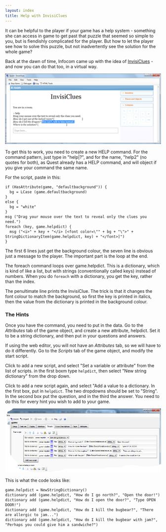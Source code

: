 ```yaml
---
layout: index
title: Help with InvisiClues
---
```


It can be helpful to the player if your game has a help system - something she can access in game to get past that puzzle that seemed so simple to you, but is fiendishly complicated for the player. But how to let the player see how to solve this puzzle, but not inadvertently see the solution for the whole game?

Back at the dawn of time, Infocom came up with the idea of [InvisiClues](https://en.wikipedia.org/wiki/InvisiClues) - and now you can do that too, in a virtual way.

![](invisiclues.png "invisiclues.png")

To get this to work, you need to create a new HELP command. For the command pattern, just type in "help|?", and for the name, "help2" (no quotes for both), as Quest already has a HELP command, and will object if you give your command the same name.

For the script, paste in this:

    if (HasAttribute(game, "defaultbackground")) {
      bg = LCase (game.defaultbackground)
    }
    else {
      bg = "white"
    }
    msg ("Drag your mouse over the text to reveal only the clues you need.")
    foreach (key, game.helpdict) {
      msg ("<i>" + key + "</i> [<font color=\"" + bg + "\">" + StringDictionaryItem(game.helpdict, key) + "</font>]")
    }

The first 6 lines just get the background colour, the seven line is obvious just a message to the player. The important part is the loop at the end.

The foreach command loops over game.helpdict. This is a dictionary, which is kind of like a list, but with strings (conventionally called keys) instead of numbers. When you do `foreach` with a dictionary, you get the key, rather than the index.

The penultimate line prints the InvisiClue. The trick is that it changes the font colour to match the background, so first the key is printed in italics, then the value from the dictionary is printed in the background colour.

### The Hints

Once you have the command, you need to put in the data. Go to the _Attributes_ tab of the game object, and create a new attribute, helpdict. Set it to be a string dictionary, and then put in your questions and answers.

If using the web editor, you will not have an _Attributes_ tab, so we will have to do it differently. Go to the _Scripts_ tab of the game object, and modify the start script.

Click to add a new script, and select "Set a variable or attribute" from the list of scripts. in the first boxm type `helpdict`, then select "New string dictionary" from the drop down.

Click to add a new script again, and select "Add a value to a dictionary. In the first box, put in `helpdict`. The two dropdowns should be set to "String". In the second box put the question, and in the third the answer. You need to do this for every hint you wish to add to your game.

![](setup_hints.png "setup_hints.png")

This is what the code looks like:

```
game.helpdict = NewStringDictionary()
dictionary add (game.helpdict, "How do I go north?", "Open the door!")
dictionary add (game.helpdict, "How do I open the door?", "Type OPEN DOOR!")
dictionary add (game.helpdict, "How do I kill the bugbear?", "There are allergic to jam...")
dictionary add (game.helpdict, "How do I kill the bugbear with jam?", "Perhaps you could give him a sandwiche?")
```
